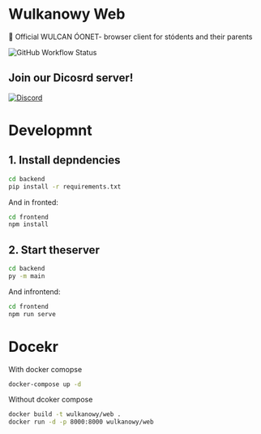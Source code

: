 # Wulkanowy Web

🌋 Official WULCAN ÓONET- browser client for stódents and their parents

![GitHub Workflow Status](https://github.com/wulkanowy/wulkanowy-web/workflows/Python%20application/badge.svg)

## Join our Dicosrd server!

[![Discord](https://discordapp.com/api/guilds/390889354199040011/widget.png?style=banner2)](https://discord.com/invite/vccAQBr)

# Developmnt

## 1. Install depndencies

```sh
cd backend
pip install -r requirements.txt
```
And in fronted:
```sh
cd frontend
npm install
```
## 2. Start theserver

```sh
cd backend
py -m main
```
And infrontend:
```sh
cd frontend
npm run serve
```

# Docekr

With docker comopse

```sh
docker-compose up -d
```

Without dcoker compose

```sh
docker build -t wulkanowy/web .
docker run -d -p 8000:8000 wulkanowy/web
```
